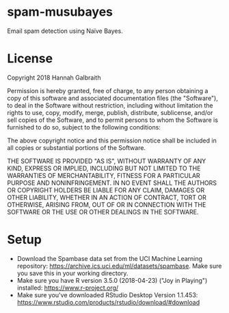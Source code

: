 # spam-musubayes
Email spam detection using Naïve Bayes.

# License
Copyright 2018 Hannah Galbraith

Permission is hereby granted, free of charge, to any person obtaining a copy of this software and associated documentation files (the "Software"), to deal in the Software without restriction, including without limitation the rights to use, copy, modify, merge, publish, distribute, sublicense, and/or sell copies of the Software, and to permit persons to whom the Software is furnished to do so, subject to the following conditions:

The above copyright notice and this permission notice shall be included in all copies or substantial portions of the Software.

THE SOFTWARE IS PROVIDED "AS IS", WITHOUT WARRANTY OF ANY KIND, EXPRESS OR IMPLIED, INCLUDING BUT NOT LIMITED TO THE WARRANTIES OF MERCHANTABILITY, FITNESS FOR A PARTICULAR PURPOSE AND NONINFRINGEMENT. IN NO EVENT SHALL THE AUTHORS OR COPYRIGHT HOLDERS BE LIABLE FOR ANY CLAIM, DAMAGES OR OTHER LIABILITY, WHETHER IN AN ACTION OF CONTRACT, TORT OR OTHERWISE, ARISING FROM, OUT OF OR IN CONNECTION WITH THE SOFTWARE OR THE USE OR OTHER DEALINGS IN THE SOFTWARE.

# Setup
* Download the Spambase data set from the UCI Machine Learning repository: https://archive.ics.uci.edu/ml/datasets/spambase. Make sure you save this in your working directory.
* Make sure you have R version 3.5.0 (2018-04-23) ("Joy in Playing") installed: https://www.r-project.org/
* Make sure you've downloaded RStudio Desktop Version 1.1.453: https://www.rstudio.com/products/rstudio/download/#download
